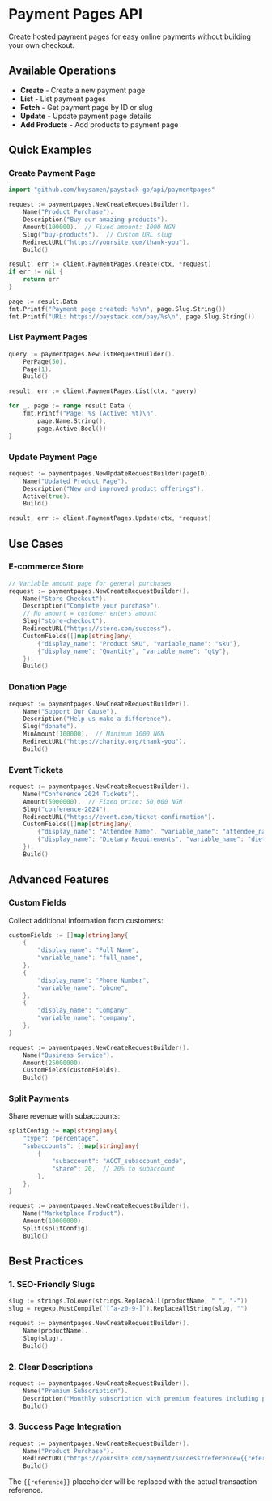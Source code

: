 # Payment Pages API

Create hosted payment pages for easy online payments without building your own checkout.

## Available Operations

- **Create** - Create a new payment page
- **List** - List payment pages
- **Fetch** - Get payment page by ID or slug
- **Update** - Update payment page details
- **Add Products** - Add products to payment page

## Quick Examples

### Create Payment Page

```go
import "github.com/huysamen/paystack-go/api/paymentpages"

request := paymentpages.NewCreateRequestBuilder().
    Name("Product Purchase").
    Description("Buy our amazing products").
    Amount(100000).  // Fixed amount: 1000 NGN
    Slug("buy-products").  // Custom URL slug
    RedirectURL("https://yoursite.com/thank-you").
    Build()

result, err := client.PaymentPages.Create(ctx, *request)
if err != nil {
    return err
}

page := result.Data
fmt.Printf("Payment page created: %s\n", page.Slug.String())
fmt.Printf("URL: https://paystack.com/pay/%s\n", page.Slug.String())
```

### List Payment Pages

```go
query := paymentpages.NewListRequestBuilder().
    PerPage(50).
    Page(1).
    Build()

result, err := client.PaymentPages.List(ctx, *query)

for _, page := range result.Data {
    fmt.Printf("Page: %s (Active: %t)\n", 
        page.Name.String(), 
        page.Active.Bool())
}
```

### Update Payment Page

```go
request := paymentpages.NewUpdateRequestBuilder(pageID).
    Name("Updated Product Page").
    Description("New and improved product offerings").
    Active(true).
    Build()

result, err := client.PaymentPages.Update(ctx, *request)
```

## Use Cases

### E-commerce Store

```go
// Variable amount page for general purchases
request := paymentpages.NewCreateRequestBuilder().
    Name("Store Checkout").
    Description("Complete your purchase").
    // No amount = customer enters amount
    Slug("store-checkout").
    RedirectURL("https://store.com/success").
    CustomFields([]map[string]any{
        {"display_name": "Product SKU", "variable_name": "sku"},
        {"display_name": "Quantity", "variable_name": "qty"},
    }).
    Build()
```

### Donation Page

```go
request := paymentpages.NewCreateRequestBuilder().
    Name("Support Our Cause").
    Description("Help us make a difference").
    Slug("donate").
    MinAmount(100000).  // Minimum 1000 NGN
    RedirectURL("https://charity.org/thank-you").
    Build()
```

### Event Tickets

```go
request := paymentpages.NewCreateRequestBuilder().
    Name("Conference 2024 Tickets").
    Amount(5000000).  // Fixed price: 50,000 NGN
    Slug("conference-2024").
    RedirectURL("https://event.com/ticket-confirmation").
    CustomFields([]map[string]any{
        {"display_name": "Attendee Name", "variable_name": "attendee_name"},
        {"display_name": "Dietary Requirements", "variable_name": "dietary"},
    }).
    Build()
```

## Advanced Features

### Custom Fields

Collect additional information from customers:

```go
customFields := []map[string]any{
    {
        "display_name": "Full Name",
        "variable_name": "full_name",
    },
    {
        "display_name": "Phone Number", 
        "variable_name": "phone",
    },
    {
        "display_name": "Company",
        "variable_name": "company",
    },
}

request := paymentpages.NewCreateRequestBuilder().
    Name("Business Service").
    Amount(25000000).
    CustomFields(customFields).
    Build()
```

### Split Payments

Share revenue with subaccounts:

```go
splitConfig := map[string]any{
    "type": "percentage",
    "subaccounts": []map[string]any{
        {
            "subaccount": "ACCT_subaccount_code",
            "share": 20,  // 20% to subaccount
        },
    },
}

request := paymentpages.NewCreateRequestBuilder().
    Name("Marketplace Product").
    Amount(10000000).
    Split(splitConfig).
    Build()
```

## Best Practices

### 1. SEO-Friendly Slugs

```go
slug := strings.ToLower(strings.ReplaceAll(productName, " ", "-"))
slug = regexp.MustCompile(`[^a-z0-9-]`).ReplaceAllString(slug, "")

request := paymentpages.NewCreateRequestBuilder().
    Name(productName).
    Slug(slug).
    Build()
```

### 2. Clear Descriptions

```go
request := paymentpages.NewCreateRequestBuilder().
    Name("Premium Subscription").
    Description("Monthly subscription with premium features including priority support, advanced analytics, and unlimited usage.").
    Build()
```

### 3. Success Page Integration

```go
request := paymentpages.NewCreateRequestBuilder().
    Name("Product Purchase").
    RedirectURL("https://yoursite.com/payment/success?reference={{reference}}").
    Build()
```

The `{{reference}}` placeholder will be replaced with the actual transaction reference.
